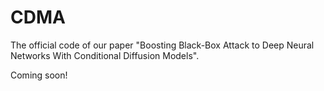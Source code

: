 # CDMA
The official code of our paper "Boosting Black-Box Attack to Deep Neural Networks With Conditional Diffusion Models".


Coming soon!
